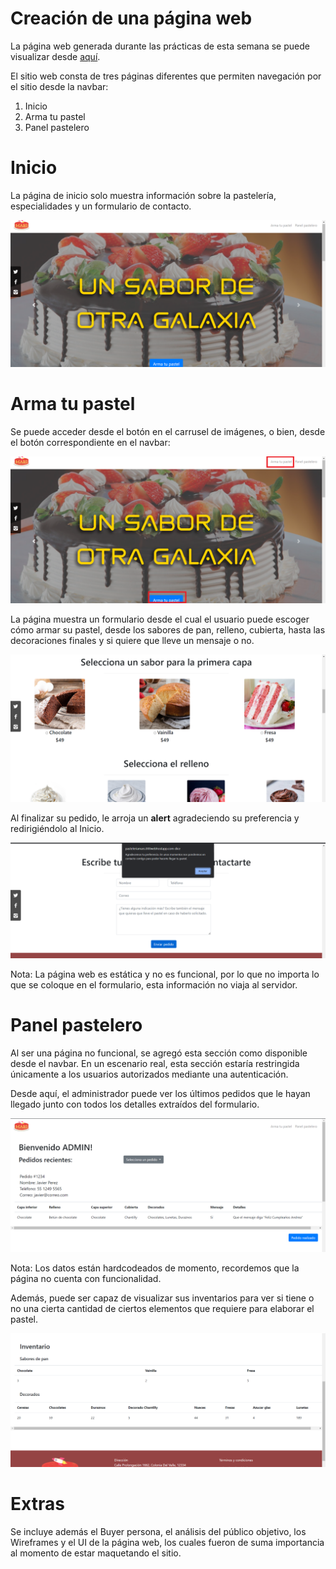 # Creación de una página web

La página web generada durante las prácticas de esta semana se puede visualizar desde [aquí](https://pasteleriamars.000webhostapp.com).

El sitio web consta de tres páginas diferentes que permiten navegación por el sitio desde la navbar:
1. Inicio
2. Arma tu pastel
3. Panel pastelero

# Inicio
La página de inicio solo muestra información sobre la pastelería, especialidades y un formulario de contacto.

![1]

# Arma tu pastel
Se puede acceder desde el botón en el carrusel de imágenes, o bien, desde el botón correspondiente en el navbar:

![2]

La página muestra un formulario desde el cual el usuario puede escoger cómo armar su pastel, desde los sabores de pan, relleno, cubierta, hasta las decoraciones finales y si quiere que lleve un mensaje o no.

![3]

Al finalizar su pedido, le arroja un **alert** agradeciendo su preferencia y redirigiéndolo al Inicio.

![4]

Nota: La página web es estática y no es funcional, por lo que no importa lo que se coloque en el formulario, esta información no viaja al servidor.

# Panel pastelero
Al ser una página no funcional, se agregó esta sección como disponible desde el navbar. En un escenario real, esta sección estaría restringida únicamente a los usuarios autorizados mediante una autenticación.

Desde aquí, el administrador puede ver los últimos pedidos que le hayan llegado junto con todos los detalles extraídos del formulario.

![5]

Nota: Los datos están hardcodeados de momento, recordemos que la página no cuenta con funcionalidad.

Además, puede ser capaz de visualizar sus inventarios para ver si tiene o no una cierta cantidad de ciertos elementos que requiere para elaborar el pastel.

![6]

# Extras
Se incluye además el Buyer persona, el análisis del público objetivo, los Wireframes y el UI de la página web, los cuales fueron de suma importancia al momento de estar maquetando el sitio.

[1]:/images/1.png
[2]:/images/2.png
[3]:/images/3.png
[4]:/images/4.png
[5]:/images/5.png
[6]:/images/6.png

